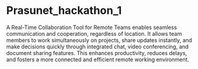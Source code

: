 # Prasunet_hackathon_1
A Real-Time Collaboration Tool for Remote Teams enables seamless communication and cooperation, regardless of location.
It allows team members to work simultaneously on projects, share updates instantly, and make decisions quickly through integrated chat, 
video conferencing, and document sharing features.
This enhances productivity, reduces delays, and fosters a more connected and efficient remote working environment.


